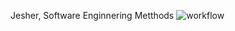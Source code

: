 Jesher, Software Enginnering Metthods
![workflow](https://github.com/<UserName>/<RepositoryName>/actions/workflows/main.yml/badge.svg)

